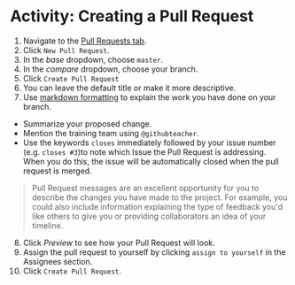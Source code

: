 # Activity: Creating a Pull Request

1. Navigate to the <a href="https://github.com/githubschool/open-enrollment-classes-introduction-to-github/pulls" target="_blank">Pull Requests tab</a>.
2. Click `New Pull Request`.
3. In the *base* dropdown, choose `master`.
4. In the *compare* dropdown, choose your branch.
5. Click `Create Pull Request`
6. You can leave the default title or make it more descriptive.
7. Use [markdown formatting](https://guides.github.com/features/mastering-markdown/) to explain the work you have done on your branch.
  - Summarize your proposed change.
  - Mention the training team using `@githubteacher`.
  - Use the keywords `closes` immediately followed by your issue number (e.g. `closes #3`)to note which Issue the Pull Request is addressing. When you do this, the issue will be automatically closed when the pull request is merged.

   > Pull Request messages are an excellent opportunity for you to describe the changes you have made to the project. For example, you could also include information explaining the type of feedback you'd like others to give you or providing collaborators an idea of your timeline.

8. Click *Preview* to see how your Pull Request will look.
9. Assign the pull request to yourself by clicking `assign to yourself` in the Assignees section.
10. Click `Create Pull Request`.

